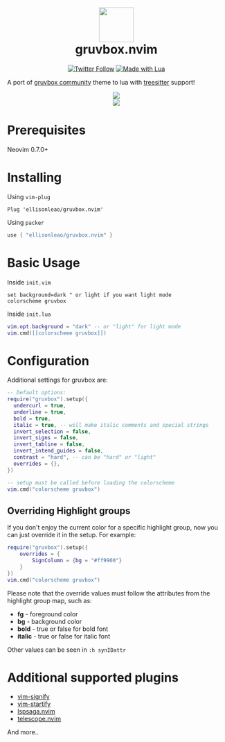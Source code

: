 <div align="center">
      <h1> <img src="https://i.postimg.cc/WpQzgxVh/plugin-Icon.png" width="80px"><br/>gruvbox.nvim</h1>
     </div>
<p align="center"> 
      <a href="https://twitter.com/intent/user?screen_name=ellisonleao" target="_blank"><img alt="Twitter Follow" src="https://img.shields.io/twitter/follow/ellisonleao?style=for-the-badge" style="vertical-align:center" ></a>
      <a href="#"><img alt="Made with Lua" src="https://img.shields.io/badge/Made%20with%20Lua-blueviolet.svg?style=for-the-badge&logo=lua" style="vertical-align:center" /></a>
</p>

A port of [gruvbox community](https://github.com/gruvbox-community/gruvbox) theme to lua with [treesitter](https://github.com/nvim-treesitter/nvim-treesitter) support!

<p align="center">
    <img src="https://i.postimg.cc/66fSHrV8/Screenshot-from-2021-02-25-11-41-18.png" />
    <br/>
    <img src="https://i.postimg.cc/pXVS3mkq/Screenshot-from-2021-02-25-11-41-33.png" />
</p>

# Prerequisites

Neovim 0.7.0+

# Installing

Using `vim-plug`

```vim
Plug 'ellisonleao/gruvbox.nvim'
```

Using `packer`

```lua
use { "ellisonleao/gruvbox.nvim" }
```

# Basic Usage

Inside `init.vim`

```vim
set background=dark " or light if you want light mode
colorscheme gruvbox
```

Inside `init.lua`

```lua
vim.opt.background = "dark" -- or "light" for light mode
vim.cmd([[colorscheme gruvbox]])
```

# Configuration

Additional settings for gruvbox are:

```lua
-- Default options:
require("gruvbox").setup({
  undercurl = true,
  underline = true,
  bold = true,
  italic = true, -- will make italic comments and special strings
  invert_selection = false,
  invert_signs = false,
  invert_tabline = false,
  invert_intend_guides = false,
  contrast = "hard", -- can be "hard" or "light"
  overrides = {},
})

-- setup must be called before loading the colorscheme
vim.cmd("colorscheme gruvbox")
```

## Overriding Highlight groups

If you don't enjoy the current color for a specific highlight group, now you can just override it in the setup. For
example:

```lua
require("gruvbox").setup({
    overrides = {
        SignColumn = {bg = "#ff9900"}
    }
})
vim.cmd("colorscheme gruvbox")
```

Please note that the override values must follow the attributes from the highlight group map, such as:

- **fg** - foreground color
- **bg** - background color
- **bold** - true or false for bold font
- **italic** - true or false for italic font

Other values can be seen in `:h synIDattr`

# Additional supported plugins

- [vim-signify](https://github.com/mhinz/vim-signify)
- [vim-startify](https://github.com/mhinz/vim-startify)
- [lspsaga.nvim](https://github.com/glepnir/lspsaga.nvim)
- [telescope.nvim](https://github.com/nvim-telescope/telescope.nvim)

And more..
